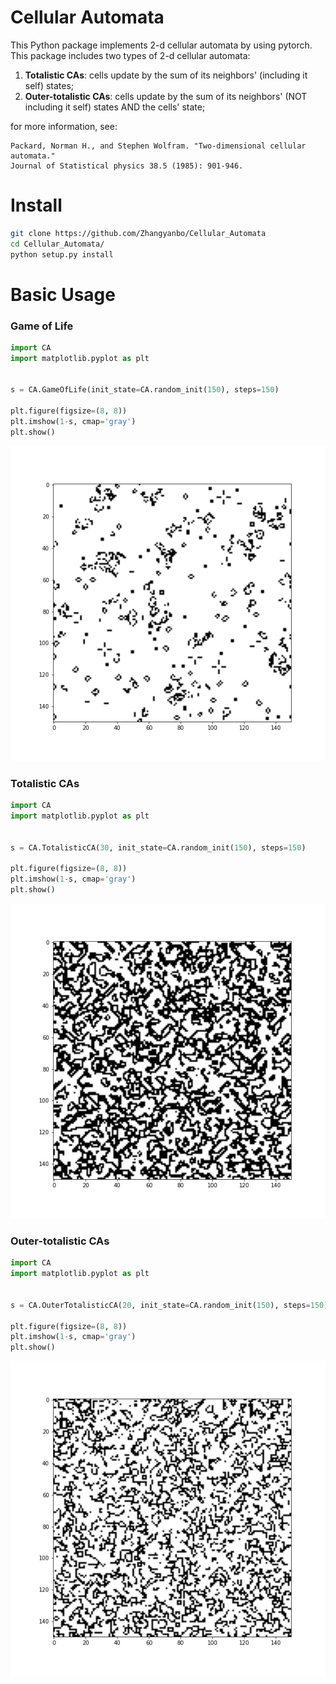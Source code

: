 # Cellular Automata

This Python package implements 2-d cellular automata by using pytorch.
This package includes two types of 2-d cellular automata:

1. **Totalistic CAs**: cells update by the sum of its neighbors' (including it self) states;
2. **Outer-totalistic CAs**: cells update by the sum of its neighbors' (NOT including it self) states AND the cells' state;

for more information, see:
```
Packard, Norman H., and Stephen Wolfram. "Two-dimensional cellular automata."
Journal of Statistical physics 38.5 (1985): 901-946.
```

# Install

```bash
git clone https://github.com/Zhangyanbo/Cellular_Automata
cd Cellular_Automata/
python setup.py install
```

# Basic Usage

### Game of Life

```python
import CA
import matplotlib.pyplot as plt


s = CA.GameOfLife(init_state=CA.random_init(150), steps=150)

plt.figure(figsize=(8, 8))
plt.imshow(1-s, cmap='gray')
plt.show()
```

![](./images/game_of_life_random.png)

### Totalistic CAs

```python
import CA
import matplotlib.pyplot as plt


s = CA.TotalisticCA(30, init_state=CA.random_init(150), steps=150)

plt.figure(figsize=(8, 8))
plt.imshow(1-s, cmap='gray')
plt.show()
```

![](./images/totalistic_random.png)

### Outer-totalistic CAs

```python
import CA
import matplotlib.pyplot as plt


s = CA.OuterTotalisticCA(20, init_state=CA.random_init(150), steps=150)

plt.figure(figsize=(8, 8))
plt.imshow(1-s, cmap='gray')
plt.show()
```

![](./images/outer_totalistic_random.png)
